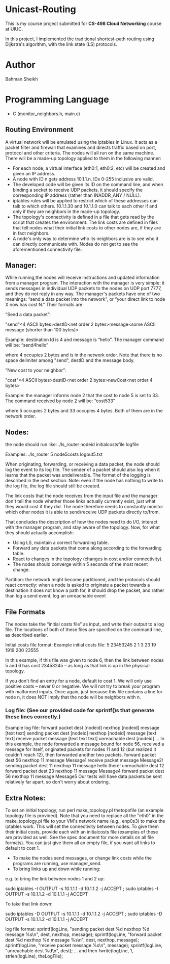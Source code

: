 # Unicast-Routing
This is my course project submitted for **CS-498 Cloud Networking** course at UIUC.

In this project, I implemented the traditional shortest-path routing using Dijkstra's algorithm, with the link state (LS) protocols.

# Author
Bahman Sheikh

# Programming Language
- C (monitor_neighbors.h, main.c)

## Routing Environment
A virtual network will be emulated using the iptables in Linux. It acts as a packet filter and firewall that examines and directs traffic based on port, protocol and other criteria.
The nodes will all run on the same machine. There will be a made-up topology applied to them in the following manner:
- For each node, a virtual interface (eth0:1, eth0:2, etc) will be created and given an IP address.
- A node with ID n gets address 10.1.1.n. IDs 0-255 inclusive are valid.
- The developed code will be given its ID on the command line, and when binding a socket to receive UDP packets, it should specify the corresponding IP address (rather than INADDR_ANY / NULL).
- iptables rules will be applied to restrict which of these addresses can talk to which others. 10.1.1.30 and 10.1.1.0 can talk to each other if and only if they are neighbors in the made-up topology.
- The topology's connectivity is defined in a file that gets read by the script that creates the environment. The link costs are defined in files that tell nodes what their initial link costs to other nodes are, if they are in fact neighbors.
- A node's only way to determine who its neighbors are is to see who it can directly communicate with. Nodes do not get to see the aforementioned connectivity file.

## Manager:
While running,the nodes will receive instructions and updated information from a manager program. The interaction with the manager is very simple: it sends messages in individual UDP packets to the nodes on UDP port 7777, and they do not reply in any way.
The manager's packets have one of two meanings: “send a data packet into the network”, or “your direct link to node X now has cost N.” Their formats are:

“Send a data packet”:

"send"<4 ASCII bytes>destID<net order 2 bytes>message<some ASCII message (shorter than 100 bytes)>

Example: destination Id is 4 and message is “hello”. The manager command will be:
“send4hello”

where 4 occupies 2 bytes and is in the network order. Note that there is no space delimiter among "send", destID and the message body.

“New cost to your neighbor”:

"cost"<4 ASCII bytes>destID<net order 2 bytes>newCost<net order 4 bytes>

Example: the manager informs node 2 that the cost to node 5 is set to 33. The command received by node 2 will be:
“cost533”

where 5 occupies 2 bytes and 33 occupies 4 bytes. Both of them are in the network order. 

## Nodes:
the node should run like:
./ls_router nodeid initialcostsfile logfile

Examples:
./ls_router 5 node5costs logout5.txt

When originating, forwarding, or receiving a data packet, the node should log the event to its log file. The sender of a packet should also log when it learns that the packet was undeliverable. The format of the logging is described in the next section. Note: even if the node has nothing to write to the log file, the log file should still be created.

The link costs that the node receives from the input file and the manager don't tell the node whether those links actually currently exist, just what they would cost if they did. The node therefore needs to constantly monitor which other nodes it is able to send/receive UDP packets directly to/from. 

That concludes the description of how the nodes need to do I/O, interact with the manager program, and stay aware of the topology. Now, for what they should actually accomplish:
- Using LS, maintain a correct forwarding table.
- Forward any data packets that come along according to the forwarding table.
- React to changes in the topology (changes in cost and/or connectivity).
- The nodes should converge within 5 seconds of the most recent change.

Partition: the network might become partitioned, and the protocols should react correctly: when a node is asked to originate a packet towards a destination it does not know a path for, it should drop the packet, and rather than log a send event, log an unreachable event 

## File Formats
The nodes take the “initial costs file” as input, and write their output to a log file. The locations of both of these files are specified on the command line, as described earlier. 

Initial costs file format:
<nodeid> <nodecost>
<nodeid> <nodecost>
Example initial costs file:
5 23453245
2 1
3 23
19 1919
200 23555
  
In this example, if this file was given to node 6, then the link between nodes 5 and 6 has cost 23453245 – as long as that link is up in the physical topology.

If you don't find an entry for a node, default to cost 1. We will only use positive costs – never 0 or negative. We will not try to break your program with malformed inputs. Once again, just because this file contains a line for node n, it does NOT imply that the node will be neighbors with n.

### Log file: (See our provided code for sprintf()s that generate these lines correctly.)

Example log file:
forward packet dest [nodeid] nexthop [nodeid] message [text text]
sending packet dest [nodeid] nexthop [nodeid] message [text text]
receive packet message [text text text]
unreachable dest [nodeid]
…
In this example, the node forwarded a message bound for node 56, received a message for itself, originated packets for nodes 11 and 12 (but realized it couldn't reach 12), then forwarded another two packets.
forward packet dest 56 nexthop 11 message Message1
receive packet message Message2!
sending packet dest 11 nexthop 11 message hello there!
unreachable dest 12
forward packet dest 23 nexthop 11 message Message4
forward packet dest 56 nexthop 11 message Message5
Our tests will have data packets be sent relatively far apart, so don't worry about ordering.

## Extra Notes:
To set an initial topology, run perl make_topology.pl thetopofile (an example topology file is provided). Note that you need to replace all the "eth0" in the make_topology.pl file to your VM's network name (e.g., enp0s3) to make the iptables work. This will set the connectivity between nodes. To give them their initial costs, provide each with an initialcosts file (examples of these are provided as well. See the spec document for more details on all file formats). You can just give them all an empty file, if you want all links to default to cost 1.

- To make the nodes send messages, or change link costs while the programs are running, use manager_send.
- To bring links up and down while running:

e.g. to bring the link between nodes 1 and 2 up:

sudo iptables -I OUTPUT -s 10.1.1.1 -d 10.1.1.2 -j ACCEPT ; sudo iptables -I OUTPUT -s 10.1.1.2 -d 10.1.1.1 -j ACCEPT

To take that link down:

sudo iptables -D OUTPUT -s 10.1.1.1 -d 10.1.1.2 -j ACCEPT ; sudo iptables -D OUTPUT -s 10.1.1.2 -d 10.1.1.1 -j ACCEPT

log file format:
sprintf(logLine, "sending packet dest %d nexthop %d message %s\n", dest, nexthop, message);
sprintf(logLine, "forward packet dest %d nexthop %d message %s\n", dest, nexthop, message);
sprintf(logLine, "receive packet message %s\n", message);
sprintf(logLine, "unreachable dest %d\n", dest);
... and then fwrite(logLine, 1, strlen(logLine), theLogFile);



